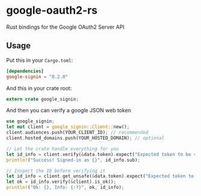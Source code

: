 google-oauth2-rs
=========

Rust bindings for the Google OAuth2 Server API

## Usage
Put this in your `Cargo.toml`:

```toml
[dependencies]
google-signin = "0.2.0"
```

And this in your crate root:

```rust
extern crate google_signin;
```

And then you can verify a google JSON web token

```rust
use google_signin;
let mut client = google_signin::Client::new();
client.audiences.push(YOUR_CLIENT_ID); // recommended
client.hosted_domains.push(YOUR_HOSTED_DOMAIN); // optional

// Let the crate handle everything for you
let id_info = client.verify(&data.token).expect("Expected token to be valid");
println!("Success! Signed-in as {}", id_info.sub);

// Inspect the ID before verifying it
let id_info = client.get_unsafe(&data.token).expect("Expected token to exist");
let ok = id_info.verify(&client).is_ok();
println!("Ok: {}, Info: {:?}", ok, id_info);
```
